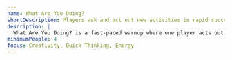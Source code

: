 ```yaml
---
name: What Are You Doing?
shortDescription: Players ask and act out new activities in rapid succession.
description: |
  What Are You Doing? is a fast-paced warmup where one player acts out an activity, another asks "What are you doing?", and the first player must name a different activity for the next player to act out. Builds quick thinking and creativity.
minimumPeople: 4
focus: Creativity, Quick Thinking, Energy
---
```

